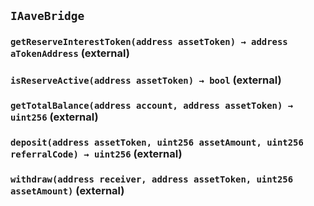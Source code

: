 ## `IAaveBridge`






### `getReserveInterestToken(address assetToken) → address aTokenAddress` (external)





### `isReserveActive(address assetToken) → bool` (external)





### `getTotalBalance(address account, address assetToken) → uint256` (external)





### `deposit(address assetToken, uint256 assetAmount, uint256 referralCode) → uint256` (external)





### `withdraw(address receiver, address assetToken, uint256 assetAmount)` (external)






